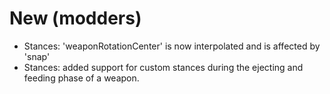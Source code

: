 # New (modders)
- Stances: 'weaponRotationCenter' is now interpolated and is affected by 'snap'
- Stances: added support for custom stances during the ejecting and feeding phase of a weapon.